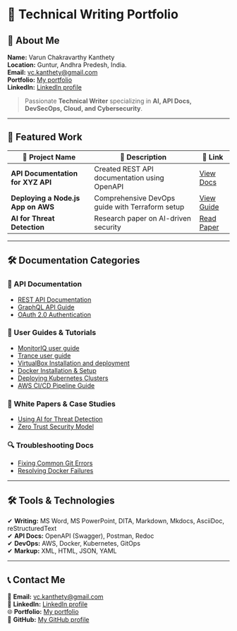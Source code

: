 # 📌 Technical Writing Portfolio

## 👋 About Me
**Name:** Varun Chakravarthy Kanthety  
**Location:** Guntur, Andhra Predesh, India.  
**Email:** vc.kanthety@gmail.com  
**Portfolio:** [My portfolio](https://veeneedvee.github.io/Work-Samples/)  
**LinkedIn:** [LinkedIn profile](https://www.linkedin.com/in/v4r00n/)  

> Passionate **Technical Writer** specializing in **AI, API Docs, DevSecOps, Cloud, and Cybersecurity**.

---

## 📂 Featured Work
| 📌 **Project Name** | 📝 **Description** | 🔗 **Link** |  
|---------------------|-------------------|-------------|  
| **API Documentation for XYZ API** | Created REST API documentation using OpenAPI | [View Docs](#) |  
| **Deploying a Node.js App on AWS** | Comprehensive DevOps guide with Terraform setup | [View Guide](#) |  
| **AI for Threat Detection** | Research paper on AI-driven security | [Read Paper](#) |

---

## 🛠️ Documentation Categories

### 📖 API Documentation
- [REST API Documentation](#)
- [GraphQL API Guide](#)
- [OAuth 2.0 Authentication](#)

### 🔧 User Guides & Tutorials
- [MonitorIQ user guide](https://github.com/veeneedvee/Work-Samples/blob/main/MonitorIQ%20v8.0.34%20Sample.pdf)
- [Trance user guide](https://github.com/veeneedvee/Work-Samples/blob/main/Trance%20v4.0%20Sample.pdf)
- [VirtualBox Installation and deployment](https://github.com/veeneedvee/Work-Samples/blob/main/virtualboc-installation-guide.md)
- [Docker Installation & Setup](#)
- [Deploying Kubernetes Clusters](#)
- [AWS CI/CD Pipeline Guide](#)

### 📜 White Papers & Case Studies
- [Using AI for Threat Detection](#)
- [Zero Trust Security Model](#)

### 🔍 Troubleshooting Docs
- [Fixing Common Git Errors](#)
- [Resolving Docker Failures](#)

---

## 🛠️ Tools & Technologies
✔ **Writing:** MS Word, MS PowerPoint, DITA, Markdown, Mkdocs, AsciiDoc, reStructuredText  
✔ **API Docs:** OpenAPI (Swagger), Postman, Redoc  
✔ **DevOps:** AWS, Docker, Kubernetes, GitOps  
✔ **Markup:** XML, HTML, JSON, YAML

---

## 📞 Contact Me
📧 **Email:** vc.kanthety@gmail.com  
🔗 **LinkedIn:** [LinkedIn profile](https://www.linkedin.com/in/v4r00n/)  
🌐 **Portfolio:** [My portfolio](https://veeneedvee.github.io/Work-Samples/)  
🔀 **GitHub:** [My GitHub profile](https://github.com/veeneedvee)
